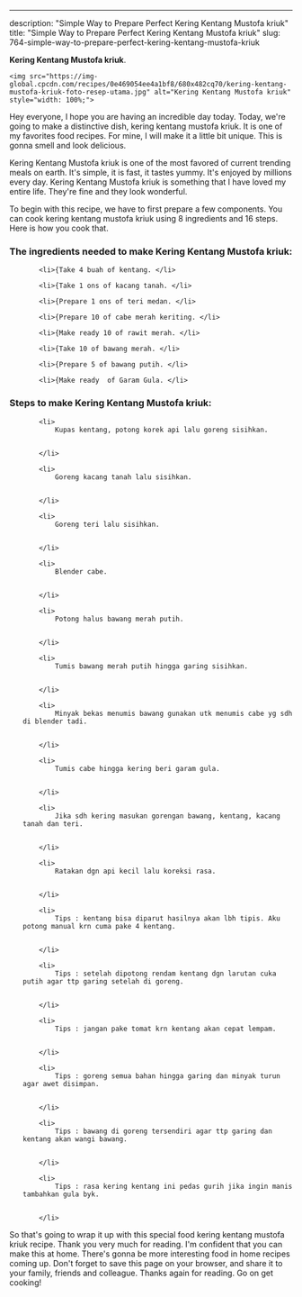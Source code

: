 ---
description: "Simple Way to Prepare Perfect Kering Kentang Mustofa kriuk"
title: "Simple Way to Prepare Perfect Kering Kentang Mustofa kriuk"
slug: 764-simple-way-to-prepare-perfect-kering-kentang-mustofa-kriuk

<p>
	<strong>Kering Kentang Mustofa kriuk</strong>. 
	
</p>
<p>
	
	<img src="https://img-global.cpcdn.com/recipes/0e469054ee4a1bf8/680x482cq70/kering-kentang-mustofa-kriuk-foto-resep-utama.jpg" alt="Kering Kentang Mustofa kriuk" style="width: 100%;">
	
	
</p>
<p>
	Hey everyone, I hope you are having an incredible day today. Today, we're going to make a distinctive dish, kering kentang mustofa kriuk. It is one of my favorites food recipes. For mine, I will make it a little bit unique. This is gonna smell and look delicious.
</p>
	
<p>
	Kering Kentang Mustofa kriuk is one of the most favored of current trending meals on earth. It's simple, it is fast, it tastes yummy. It's enjoyed by millions every day. Kering Kentang Mustofa kriuk is something that I have loved my entire life. They're fine and they look wonderful.
</p>
<p>
	
</p>

<p>
To begin with this recipe, we have to first prepare a few components. You can cook kering kentang mustofa kriuk using 8 ingredients and 16 steps. Here is how you cook that.
</p>

<h3>The ingredients needed to make Kering Kentang Mustofa kriuk:</h3>

<ol>
	
		<li>{Take 4 buah of kentang. </li>
	
		<li>{Take 1 ons of kacang tanah. </li>
	
		<li>{Prepare 1 ons of teri medan. </li>
	
		<li>{Prepare 10 of cabe merah keriting. </li>
	
		<li>{Make ready 10 of rawit merah. </li>
	
		<li>{Take 10 of bawang merah. </li>
	
		<li>{Prepare 5 of bawang putih. </li>
	
		<li>{Make ready  of Garam Gula. </li>
	
</ol>
<p>
	
</p>

<h3>Steps to make Kering Kentang Mustofa kriuk:</h3>

<ol>
	
		<li>
			Kupas kentang, potong korek api lalu goreng sisihkan.
			
			
		</li>
	
		<li>
			Goreng kacang tanah lalu sisihkan.
			
			
		</li>
	
		<li>
			Goreng teri lalu sisihkan.
			
			
		</li>
	
		<li>
			Blender cabe.
			
			
		</li>
	
		<li>
			Potong halus bawang merah putih.
			
			
		</li>
	
		<li>
			Tumis bawang merah putih hingga garing sisihkan.
			
			
		</li>
	
		<li>
			Minyak bekas menumis bawang gunakan utk menumis cabe yg sdh di blender tadi.
			
			
		</li>
	
		<li>
			Tumis cabe hingga kering beri garam gula.
			
			
		</li>
	
		<li>
			Jika sdh kering masukan gorengan bawang, kentang, kacang tanah dan teri.
			
			
		</li>
	
		<li>
			Ratakan dgn api kecil lalu koreksi rasa.
			
			
		</li>
	
		<li>
			Tips : kentang bisa diparut hasilnya akan lbh tipis. Aku potong manual krn cuma pake 4 kentang.
			
			
		</li>
	
		<li>
			Tips : setelah dipotong rendam kentang dgn larutan cuka putih agar ttp garing setelah di goreng.
			
			
		</li>
	
		<li>
			Tips : jangan pake tomat krn kentang akan cepat lempam.
			
			
		</li>
	
		<li>
			Tips : goreng semua bahan hingga garing dan minyak turun agar awet disimpan.
			
			
		</li>
	
		<li>
			Tips : bawang di goreng tersendiri agar ttp garing dan kentang akan wangi bawang.
			
			
		</li>
	
		<li>
			Tips : rasa kering kentang ini pedas gurih jika ingin manis tambahkan gula byk.
			
			
		</li>
	
</ol>

<p>
	
</p>

<p>
	So that's going to wrap it up with this special food kering kentang mustofa kriuk recipe. Thank you very much for reading. I'm confident that you can make this at home. There's gonna be more interesting food in home recipes coming up. Don't forget to save this page on your browser, and share it to your family, friends and colleague. Thanks again for reading. Go on get cooking!
</p>
